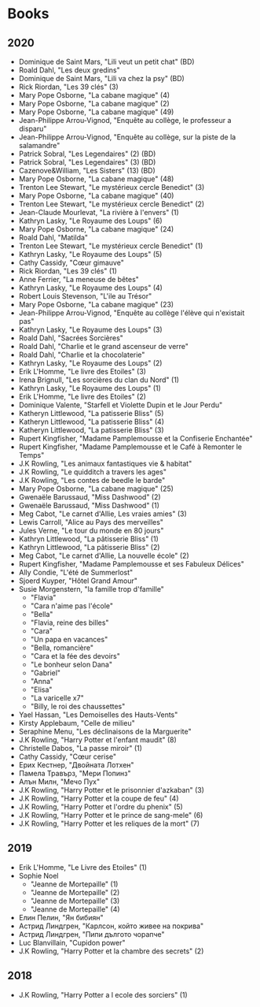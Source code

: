 # Books

## 2020
  + Dominique de Saint Mars, "Lili veut un petit chat" (BD)
  + Roald Dahl, "Les deux gredins"
  + Dominique de Saint Mars, "Lili va chez la psy" (BD)
  + Rick Riordan, "Les 39 clés" (3)
  + Mary Pope Osborne, "La cabane magique" (4)
  + Mary Pope Osborne, "La cabane magique" (2)
  + Mary Pope Osborne, "La cabane magique" (49)
  + Jean-Philippe Arrou-Vignod, "Enquête au collège, le professeur a disparu"
  + Jean-Philippe Arrou-Vignod, "Enquête au collège, sur la piste de la salamandre"
  + Patrick Sobral, "Les Legendaires" (2) (BD)
  + Patrick Sobral, "Les Legendaires" (3) (BD)
  + Cazenove&William, "Les Sisters" (13) (BD)
  + Mary Pope Osborne, "La cabane magique" (48) 
  + Trenton Lee Stewart, "Le mystérieux cercle Benedict" (3)
  + Mary Pope Osborne, "La cabane magique" (40)
  + Trenton Lee Stewart, "Le mystérieux cercle Benedict" (2)
  + Jean-Claude Mourlevat, "La rivière à l'envers" (1)
  + Kathryn Lasky, "Le Royaume des Loups" (6)
  + Mary Pope Osborne, "La cabane magique" (24)
  + Roald Dahl, "Matilda"
  + Trenton Lee Stewart, "Le mystérieux cercle Benedict" (1)
  + Kathryn Lasky, "Le Royaume des Loups" (5)
  + Cathy Cassidy, "Cœur gimauve" 
  + Rick Riordan, "Les 39 clés" (1)
  + Anne Ferrier, "La meneuse de bêtes"
  + Kathryn Lasky, "Le Royaume des Loups" (4)
  + Robert Louis Stevenson, "L'ile au Trésor"
  + Mary Pope Osborne, "La cabane magique" (23)
  + Jean-Philippe Arrou-Vignod, "Enquête au collège l'élève qui n'existait pas"
  + Kathryn Lasky, "Le Royaume des Loups" (3)
  + Roald Dahl, "Sacrées Sorcières"
  + Roald Dahl, "Charlie et le grand ascenseur de verre"
  + Roald Dahl, "Charlie et la chocolaterie"
  + Kathryn Lasky, "Le Royaume des Loups" (2)
  + Erik L'Homme, "Le livre des Etoiles" (3)
  + Irena Brignull, "Les sorcières du clan du Nord" (1)
  + Kathryn Lasky, "Le Royaume des Loups" (1)
  + Erik L'Homme, "Le livre des Etoiles" (2)
  + Dominique Valente, "Starfell et Violette Dupin et le Jour Perdu"
  + Katheryn Littlewood, "La patisserie Bliss" (5)
  + Katheryn Littlewood, "La patisserie Bliss" (4)
  + Katheryn Littlewood, "La patisserie Bliss" (3)
  + Rupert Kingfisher, "Madame Pamplemousse et la Confiserie Enchantée"
  + Rupert Kingfisher, "Madame Pamplemousse et le Café à Remonter le Temps"
  + J.K Rowling, "Les animaux fantastiques vie & habitat"
  + J.K Rowling, "Le quidditch a travers les ages"
  + J.K Rowling, "Les contes de beedle le barde"
  + Mary Pope Osborne, "La cabane magique" (25)
  + Gwenaële Barussaud, "Miss Dashwood" (2)
  + Gwenaële Barussaud, "Miss Dashwood" (1)
  + Meg Cabot, "Le carnet d'Allie, Les vraies amies" (3)
  + Lewis Carroll, "Alice au Pays des merveilles"
  + Jules Verne, "Le tour du monde en 80 jours"
  + Kathryn Littlewood, "La pâtisserie Bliss" (1)
  + Kathryn Littlewood, "La pâtisserie Bliss" (2)
  + Meg Cabot, "Le carnet d'Allie, La nouvelle école" (2)
  + Rupert Kingfisher, "Madame Pamplemousse et ses Fabuleux Délices"
  + Ally Condie, "L'été de Summerlost"
  + Sjoerd Kuyper, "Hôtel Grand Amour"
  + Susie Morgenstern, "la famille trop d'famille"
    + "Flavia"
    + "Cara n'aime pas l'école"
    + "Bella"
    + "Flavia, reine des billes"
    + "Cara"
    + "Un papa en vacances"
    + "Bella, romancière"
    + "Cara et la fée des devoirs"
    + "Le bonheur selon Dana"
    + "Gabriel"
    + "Anna"
    + "Elisa"
    + "La varicelle x7"
    + "Billy, le roi des chaussettes"
  + Yael Hassan, "Les Demoiselles des Hauts-Vents" 
  + Kirsty Applebaum, "Celle de milieu" 
  + Seraphine Menu, "Les déclinaisons de la Marguerite"
  + J.K Rowling, "Harry Potter et l'enfant maudit" (8)
  + Christelle Dabos, "La passe miroir" (1)
  + Cathy Cassidy, "Cœur cerise"
  + Ерих Кестнер, "Двойната Лотхен"
  + Памела Травърз, "Мери Попинз"
  + Алън Милн, "Мечо Пух"
  + J.K Rowling, "Harry Potter et le prisonnier d'azkaban" (3)
  + J.K Rowling, "Harry Potter et la coupe de feu" (4)
  + J.K Rowling, "Harry Potter et l'ordre du phenix" (5)
  + J.K Rowling, "Harry Potter et le prince de sang-mele" (6)
  + J.K Rowling, "Harry Potter et les reliques de la mort" (7)

## 2019
  + Erik L'Homme, "Le Livre des Etoiles" (1)
  + Sophie Noel
    + "Jeanne de Mortepaille" (1)
    + "Jeanne de Mortepaille" (2)
    + "Jeanne de Mortepaille" (3)
    + "Jeanne de Mortepaille" (4)
  + Елин Пелин, "Ян бибиян"
  + Астрид Линдгрен, "Карлсон, който живее на покрива"
  + Астрид Линдгрен, "Пипи дългото чорапче"
  + Luc Blanvillain, "Cupidon power"
  + J.K Rowling, "Harry Potter et la chambre des secrets" (2)

## 2018
  + J.K Rowling, "Harry Potter a l ecole des sorciers" (1)
